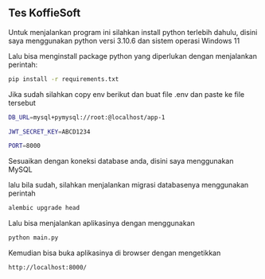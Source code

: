 ## Tes KoffieSoft

Untuk menjalankan program ini silahkan install python terlebih dahulu, disini saya menggunakan python versi 3.10.6 dan sistem operasi Windows 11

Lalu bisa menginstall package python yang diperlukan dengan menjalankan perintah:

```bash
pip install -r requirements.txt
```

Jika sudah silahkan copy env berikut dan buat file .env dan paste ke file tersebut

```bash
DB_URL=mysql+pymysql://root:@localhost/app-1

JWT_SECRET_KEY=ABCD1234

PORT=8000
```

Sesuaikan dengan koneksi database anda, disini saya menggunakan MySQL

lalu bila sudah, silahkan menjalankan migrasi databasenya menggunakan perintah

```bash
alembic upgrade head
```

Lalu bisa menjalankan aplikasinya dengan menggunakan

```bash
python main.py
```

Kemudian bisa buka aplikasinya di browser dengan mengetikkan
```bash
http://localhost:8000/
```